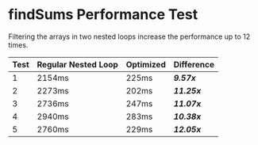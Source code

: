 # findSums Performance Test

Filtering the arrays in two nested loops increase the performance up to 12 times.

| Test | Regular Nested Loop | Optimized | Difference   |
| ---- | ------------------- | --------- | ------------ |
| 1    | 2154ms              | 225ms     |  ***9.57x*** |
| 2    | 2273ms              | 202ms     | ***11.25x*** |
| 3    | 2736ms              | 247ms     | ***11.07x*** |
| 4    | 2940ms              | 283ms     | ***10.38x*** |
| 5    | 2760ms              | 229ms     | ***12.05x*** |